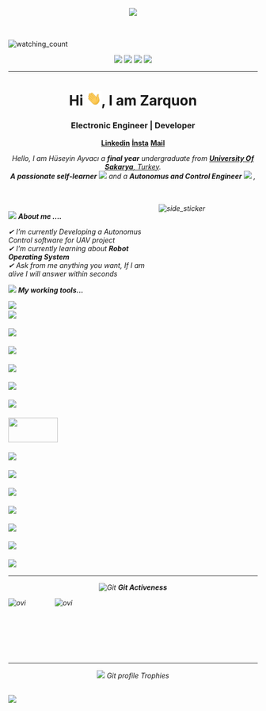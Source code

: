 <p align="center">
  <img src="https://upload.wikimedia.org/wikipedia/commons/4/44/SkyEye_drone.png" height="200"/>
</p>
<br>

<p align="left"> 
<img src="https://komarev.com/ghpvc/?username=Zarquon&color=brightgreen" alt="watching_count" />
 </p>
 <p align="center">
<img src="https://img.shields.io/badge/Age-21-blue" />
  <img src="https://img.shields.io/badge/Focus-Autonomus Control-brightgreen" />
  <img src="https://img.shields.io/badge/Lives-Turkey-success" />
  <img src="https://img.shields.io/badge/Languages-English%20%26%20Türkçe-brightgreen" />
</p>
<hr>
<h1 align="center">Hi <img src="https://raw.githubusercontent.com/ABSphreak/ABSphreak/master/gifs/Hi.gif" width="30px">, I am Zarquon </h1>
<h3 align="center"> Electronic Engineer | Developer </h3>
<p align="center">
<a href=""  alt=""  /></a>  
<a  align="center"  href="https://www.linkedin.com/in/h%C3%BCseyin-ayvac%C4%B1-zarquon/"> <b>Linkedin</b></a>
<a  align="center"  href="https://www.instagram.com/zarqu0n/?hl=tr"> <b>İnsta</b></a>
<a  align="center"  href="mailto: huseyin.z.ayvaci@gmail.com"> <b>Mail</b></a>
</p>
</p>



<p align="center">
  <em>
    Hello, I am Hüseyin Ayvacı a <b>final year</b> undergraduate from <a href="https://www.sakarya.edu.tr/"> <b>University Of Sakarya</b>, Turkey</a>. <br>
    <b>A passionate self-learner</b> <img src="https://github.com/TheDudeThatCode/TheDudeThatCode/blob/master/Assets/Developer.gif" width="30px"> and a <b>Autonomus and Control Engineer</b>&nbsp;<img src="https://github.com/TheDudeThatCode/TheDudeThatCode/blob/master/Assets/Designer.gif" width="36px">&nbsp,

</p>
<br><br>
<img align="right" width=200px height=200px alt="side_sticker" src="https://media.giphy.com/media/TEnXkcsHrP4YedChhA/giphy.gif" />

<img src="https://media.giphy.com/media/iY8CRBdQXODJSCERIr/giphy.gif" width="30px">&nbsp;***About me ....***

✔ I’m currently Developing a Autonomus Control software for UAV project<br>
✔ I’m currently learning about **Robot Operating System**<br>
✔ Ask from me anything you want, If I am alive I will answer within seconds <br>

 

<img src="https://media.giphy.com/media/iY8CRBdQXODJSCERIr/giphy.gif" width="30px">&nbsp;***My working tools...***
<p align="left">
  
  <code><img height="50" src="https://upload.wikimedia.org/wikipedia/commons/thumb/3/3f/Git_icon.svg/1200px-Git_icon.svg.png"></code>
  <code> <img height="50" src="https://upload.wikimedia.org/wikipedia/commons/thumb/c/c3/Python-logo-notext.svg/1024px-Python-logo-notext.svg.png"> </code>
  <code> <img height="50" src="https://upload.wikimedia.org/wikipedia/commons/7/7e/Spyder_logo.svg"> </code>
  <code> <img height="50" src="https://www.vectorlogo.zone/logos/jupyter/jupyter-ar21.svg"> </code>
  <code> <img height="50" src="https://www.vectorlogo.zone/logos/w3_html5/w3_html5-ar21.svg"> </code>
  <code> <img height="50" src="https://www.vectorlogo.zone/logos/mysql/mysql-ar21.svg"> </code>
  <code> <img height="50" src="https://www.vectorlogo.zone/logos/sqlite/sqlite-ar21.svg"> </code>
  <code> <img height="50" src="https://matplotlib.org/2.2.5/_images/sphx_glr_logos2_001.png" width='100'> </code>
  <code> <img height="50" src="https://www.vectorlogo.zone/logos/numpy/numpy-ar21.svg"> </code>
  <code> <img height="50" src="https://upload.wikimedia.org/wikipedia/commons/thumb/b/bb/Ros_logo.svg/1280px-Ros_logo.svg.png"> </code>
  <code> <img height="50" src="https://seeklogo.com/images/G/gazebo-logo-51C46471CA-seeklogo.com.png"> </code>
  <code> <img height="50" src="https://upload.wikimedia.org/wikipedia/commons/thumb/2/21/Matlab_Logo.png/667px-Matlab_Logo.png"> </code> 
  <code> <img height="50" src="https://upload.wikimedia.org/wikipedia/en/3/36/Simulink_Logo_%28non-wordmark%29.png"> </code> 
  <code> <img height="50" src="https://docs.px4.io/v1.11/assets/site/logo_pro_small.png"> </code>
  <code> <img height="50" src="https://upload.wikimedia.org/wikipedia/commons/thumb/1/1f/ArduPilot_logo.svg/2560px-ArduPilot_logo.svg.png"> </code>
  
  
  <hr>
  <p align="center">
 <img src="https://media.giphy.com/media/W5eoZHPpUx9sapR0eu/giphy.gif" width="30px" alt="Git"/>&nbsp;<i><b>Git Activeness</b></i></p>
 
<p><img align="left" src="https://github-readme-stats.vercel.app/api/top-langs?username=Zarqu0n&show_icons=true&locale=en&layout=compact&theme=chartreuse-dark" alt="ovi" /></p>
<p>&nbsp;<img align="right" src="https://github-readme-stats.vercel.app/api?username=Zarqu0n&show_icons=true&locale=en&theme=chartreuse-dark" alt="ovi" width="410" /></p>
<br><br><br><br><br>

<hr>


<p align="center"><img src="https://media.giphy.com/media/QaMcXSekUWx7aogAUr/giphy.gif" width="30" />&nbsp;Git profile Trophies</p><br>
<img src="https://github-profile-trophy.vercel.app/?username=Zarqu0n&theme=juicyfresh&no-bg=true" />





